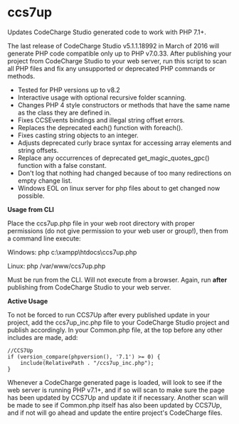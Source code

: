 # ccs7up
Updates CodeCharge Studio generated code to work with PHP 7.1+.

The last release of CodeCharge Studio v5.1.1.18992 in March of 2016 will generate PHP code compatible only up to PHP v7.0.33. After publishing your project from CodeCharge Studio to your web server, run this script to scan all PHP files and fix any unsupported or deprecated PHP commands or methods.

* Tested for PHP versions up to v8.2
* Interactive usage with optional recursive folder scanning.
* Changes PHP 4 style constructors or methods that have the same name as the class they are defined in.
* Fixes CCSEvents bindings and illegal string offset errors.
* Replaces the deprecated each() function with foreach().
* Fixes casting string objects to an integer.
* Adjusts deprecated curly brace syntax for accessing array elements and string offsets.
* Replace any occurrences of deprecated get_magic_quotes_gpc() function with a false constant.
* Don't log that nothing had changed because of too many redirections on empty change list.
* Windows EOL on linux server for php files about to get changed now possible.

<strong>Usage from CLI</strong>

Place the ccs7up.php file in your web root directory with proper permissions (do not give permission to your web user or group!), then from a command line execute:

Windows: php c:\xampp\htdocs\ccs7up.php 

Linux: php /var/www/ccs7up.php


Must be run from the CLI. Will not execute from a browser. Again, run <strong>after</strong> publishing from CodeCharge Studio to your web server.

<strong>Active Usage</strong>

To not be forced to run CCS7Up after every published update in your project, add the ccs7up_inc.php file to your CodeCharge Studio project and publish accordingly. In your Common.php file, at the top before any other includes are made, add:

```
//CCS7Up
if (version_compare(phpversion(), '7.1') >= 0) {
    include(RelativePath . "/ccs7up_inc.php");
}
```

Whenever a CodeCharge generated page is loaded, will look to see if the web server is running PHP v7.1+, and if so will scan to make sure the page has been updated by CCS7Up and update it if necessary. Another scan will be made to see if Common.php itself has also been updated by CCS7Up, and if not will go ahead and update the entire project's CodeCharge files.
